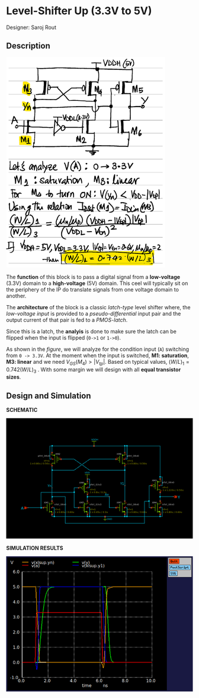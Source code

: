 # Level-Shifter Up (3.3V to 5V)

Designer: Saroj Rout


## Description

![Level-Shifter Up Block Diagram and anlaysis](./LevelShifter-Analysis.png)

The **function** of this block is to pass a digital signal from a **low-voltage** (3.3V) domain to a **high-voltage** (5V) domain. This ceel will typically sit on the periphery of the IP do translate signals from one voltage domain to another. 

The **architecture** of the block is a classic _latch-type_ level shifter where, the _low-voltage input_ is provided to a _pseudo-differential_ input pair and the output current of that pair is fed to a _PMOS-latch_. 

Since this is a latch, the **analyis** is done to make sure the latch can be flipped when the input is flipped (`0->1` or `1->0`).

As shown in the _figure_, we will analyze for the condition input (`A`) switching from `0 -> 3.3V`. At the moment when the input is switched, **M1: saturation**, **M3: linear** and we need $V_{GS}(M_4) > |V_{tp}|$. Based on typical values, $(W/L)_1 = 0.742 (W/L)_3$ . With some margin we will design with all **equal transistor sizes**. 

## Design and Simulation

**SCHEMATIC**

![Schematic](./gf180mcu_osu_sc_gp9t3v3_lshifup.png)


**SIMULATION RESULTS**


![PLots](./plot-lshifup.png)
